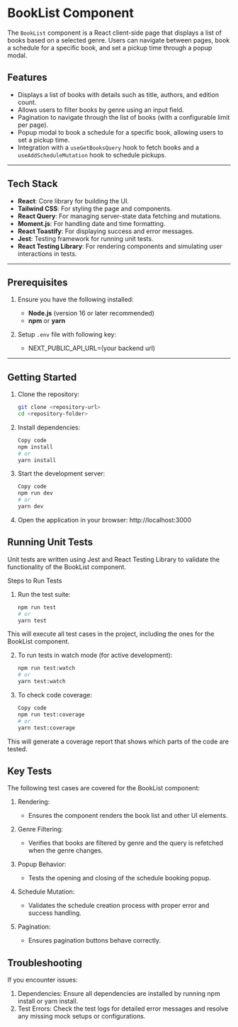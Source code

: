 # BookList Component

The `BookList` component is a React client-side page that displays a list of books based on a selected genre. Users can navigate between pages, book a schedule for a specific book, and set a pickup time through a popup modal.

## Features

- Displays a list of books with details such as title, authors, and edition count.
- Allows users to filter books by genre using an input field.
- Pagination to navigate through the list of books (with a configurable limit per page).
- Popup modal to book a schedule for a specific book, allowing users to set a pickup time.
- Integration with a `useGetBooksQuery` hook to fetch books and a `useAddScheduleMutation` hook to schedule pickups.

---

## Tech Stack

- **React**: Core library for building the UI.
- **Tailwind CSS**: For styling the page and components.
- **React Query**: For managing server-state data fetching and mutations.
- **Moment.js**: For handling date and time formatting.
- **React Toastify**: For displaying success and error messages.
- **Jest**: Testing framework for running unit tests.
- **React Testing Library**: For rendering components and simulating user interactions in tests.

---

## Prerequisites

1. Ensure you have the following installed:

   - **Node.js** (version 16 or later recommended)
   - **npm** or **yarn**
2. Setup `.env` file with following key:
    - NEXT_PUBLIC_API_URL=(your backend url)

---

## Getting Started

1. Clone the repository:

   ```bash
   git clone <repository-url>
   cd <repository-folder>
   ```
2. Install dependencies:

    ```bash
    Copy code
    npm install
    # or
    yarn install
    ```

3. Start the development server:

    ```bash
    Copy code
    npm run dev
    # or
    yarn dev
    ```
4. Open the application in your browser: http://localhost:3000

## Running Unit Tests
Unit tests are written using Jest and React Testing Library to validate the functionality of the BookList component.

Steps to Run Tests
1. Run the test suite:

    ```bash
    npm run test
    # or
    yarn test
    ```
This will execute all test cases in the project, including the ones for the BookList component.

2. To run tests in watch mode (for active development):

    ```bash
    npm run test:watch
    # or
    yarn test:watch
    ```
   
3. To check code coverage:

    ```bash
    Copy code
    npm run test:coverage
    # or
    yarn test:coverage
    ```
This will generate a coverage report that shows which parts of the code are tested.

## Key Tests
The following test cases are covered for the BookList component:

1. Rendering:

   - Ensures the component renders the book list and other UI elements.
2. Genre Filtering:
   - Verifies that books are filtered by genre and the query is refetched when the genre changes.

3. Popup Behavior:
   - Tests the opening and closing of the schedule booking popup.
4. Schedule Mutation:
   - Validates the schedule creation process with proper error and success handling.
5. Pagination:
   - Ensures pagination buttons behave correctly.

## Troubleshooting
If you encounter issues:
1. Dependencies: Ensure all dependencies are installed by running npm install or yarn install.
2. Test Errors: Check the test logs for detailed error messages and resolve any missing mock setups or configurations.




